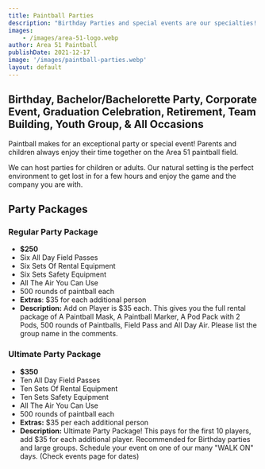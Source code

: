 ```yaml
---
title: Paintball Parties
description: "Birthday Parties and special events are our specialties!  Area 51 Paintball can help you plan a birthday or party event that will be remembered for years to come"
images:
    - /images/area-51-logo.webp
author: Area 51 Paintball
publishDate: 2021-12-17
image: '/images/paintball-parties.webp'
layout: default
---
```


## Birthday, Bachelor/Bachelorette Party, Corporate Event, Graduation Celebration, Retirement, Team Building, Youth Group, & All Occasions

Paintball makes for an exceptional party or special event!  Parents and children always enjoy their time together on the Area 51 paintball field. 

We can host parties for children or adults.  Our natural setting is the perfect environment to get lost in for a few hours and enjoy the game and the company you are with. 

## Party Packages

### Regular Party Package

- **$250**
- Six All Day Field Passes
- Six Sets Of Rental Equipment
- Six Sets Safety Equipment
- All The Air You Can Use
- 500 rounds of paintball each
- **Extras**: $35 for each additional person 
- **Description:** Add on Player is $35 each. This gives you the full rental package of A Paintball Mask, A Paintball Marker, A Pod Pack with 2 Pods, 500 rounds of Paintballs, Field Pass and All Day Air. Please list the group name in the comments. 


### Ultimate Party Package
- **$350**
- Ten All Day Field Passes
- Ten Sets Of Rental Equipment
- Ten Sets Safety Equipment
- All The Air You Can Use
- 500 rounds of paintball each
- **Extras:** $35 per each additional person
- **Description:** Ultimate Party Package! This pays for the first 10 players, add $35 for each additional player. Recommended for Birthday parties and large groups. Schedule your event on one of our many "WALK ON" days. (Check events page for dates)

